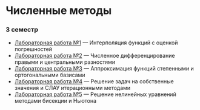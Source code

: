# Численные методы 
### 3 семестр 
- [Лабораторная работа №1](LAB%201.pdf) — Интерполяция функций с оценкой погрешностей
- [Лабораторная работа №2](LAB%202.pdf) — Численное дифференцирование правыми и центральными разностями
- [Лабораторная работа №3](LAB%203.pdf) — Аппроксимация функций степенными и ортогональными базисами
- [Лабораторная работа №4](LAB%204.pdf) — Решение задач на собственные значения и СЛАУ итерационными методами
- [Лабораторная работа №5](LAB%205.pdf) — Решение нелинейных уравнений методами бисекции и Ньютона
